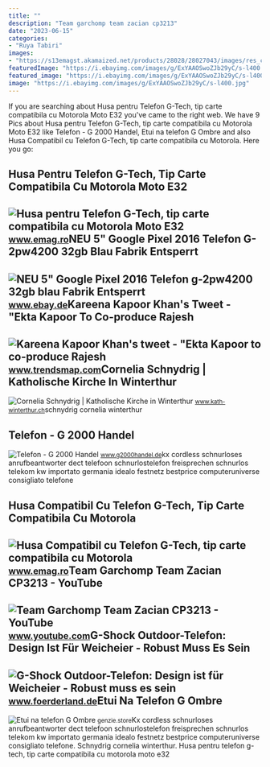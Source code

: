 ```yaml
---
title: ""
description: "Team garchomp team zacian cp3213"
date: "2023-06-15"
categories:
- "Ruya Tabiri"
images:
- "https://s13emagst.akamaized.net/products/28028/28027043/images/res_ceb0a002f8e509c9eb6e73872124bfb7.jpg"
featuredImage: "https://i.ebayimg.com/images/g/ExYAAOSwoZJb29yC/s-l400.jpg"
featured_image: "https://i.ebayimg.com/images/g/ExYAAOSwoZJb29yC/s-l400.jpg"
image: "https://i.ebayimg.com/images/g/ExYAAOSwoZJb29yC/s-l400.jpg"
---
```


If you are searching about Husa pentru Telefon G-Tech, tip carte compatibila cu Motorola Moto E32 you've came to the right web. We have 9 Pics about Husa pentru Telefon G-Tech, tip carte compatibila cu Motorola Moto E32 like Telefon - G 2000 Handel, Etui na telefon G Ombre and also Husa Compatibil cu Telefon G-Tech, tip carte compatibila cu Motorola. Here you go:

Husa Pentru Telefon G-Tech, Tip Carte Compatibila Cu Motorola Moto E32
----------------------------------------------------------------------

 ![Husa pentru Telefon G-Tech, tip carte compatibila cu Motorola Moto E32](https://s13emagst.akamaized.net/products/28028/28027043/images/res_ceb0a002f8e509c9eb6e73872124bfb7.jpg) <small>www.emag.ro</small>NEU 5" Google Pixel 2016 Telefon G-2pw4200 32gb Blau Fabrik Entsperrt
---------------------------------------------------------------------

 ![NEU 5" Google Pixel 2016 Telefon g-2pw4200 32gb blau Fabrik Entsperrt](https://i.ebayimg.com/images/g/ExYAAOSwoZJb29yC/s-l400.jpg) <small>www.ebay.de</small>Kareena Kapoor Khan's Tweet - "Ekta Kapoor To Co-produce Rajesh
---------------------------------------------------------------

 ![Kareena Kapoor Khan's tweet - "Ekta Kapoor to co-produce Rajesh](https://pbs.twimg.com/media/Fcyada8X0AANSFu.jpg) <small>www.trendsmap.com</small>Cornelia Schnydrig | Katholische Kirche In Winterthur
-----------------------------------------------------

 ![Cornelia Schnydrig | Katholische Kirche in Winterthur](https://www.kath-winterthur.ch/sites/default/files/styles/galerie_gross/public/personen/Cornelia_Schnydrig.jpg?itok=etMPdnFF) <small>www.kath-winterthur.ch</small>schnydrig cornelia winterthur

Telefon - G 2000 Handel
-----------------------

 ![Telefon - G 2000 Handel](https://www.g2000handel.de/files/cto_layout/img/motive/praemien/6498.jpg) <small>www.g2000handel.de</small>kx cordless schnurloses anrufbeantworter dect telefoon schnurlostelefon freisprechen schnurlos telekom kw importato germania idealo festnetz bestprice computeruniverse consigliato telefone

Husa Compatibil Cu Telefon G-Tech, Tip Carte Compatibila Cu Motorola
--------------------------------------------------------------------

 ![Husa Compatibil cu Telefon G-Tech, tip carte compatibila cu Motorola](https://s13emagst.akamaized.net/products/34087/34086965/images/res_1d58097beab2c3bc403b18469f943c82.jpg) <small>www.emag.ro</small>Team Garchomp Team Zacian CP3213 - YouTube
------------------------------------------

 ![Team Garchomp Team Zacian CP3213 - YouTube](https://i.ytimg.com/vi/HYLCwcE-Dgc/maxres2.jpg?sqp=-oaymwEoCIAKENAF8quKqQMcGADwAQH4AYwCgALgA4oCDAgAEAEYRSBHKGUwDw==&rs=AOn4CLC_ulBvmvqa2cf2uT56Qfk3FCYaDA) <small>www.youtube.com</small>G-Shock Outdoor-Telefon: Design Ist Für Weicheier - Robust Muss Es Sein
-----------------------------------------------------------------------

 ![G-Shock Outdoor-Telefon: Design ist für Weicheier - Robust muss es sein](https://www.foerderland.de/uploads/pics/casio-g-shock-phone_8825.jpg) <small>www.foerderland.de</small>Etui Na Telefon G Ombre
-----------------------

 ![Etui na telefon G Ombre](https://genzie.store/media/catalog/product/cache/d76711f828e9f0fb984e6c96ed7d4323/g/e/genzie_etui_ombre_preorder.jpg) <small>genzie.store</small>Kx cordless schnurloses anrufbeantworter dect telefoon schnurlostelefon freisprechen schnurlos telekom kw importato germania idealo festnetz bestprice computeruniverse consigliato telefone. Schnydrig cornelia winterthur. Husa pentru telefon g-tech, tip carte compatibila cu motorola moto e32
